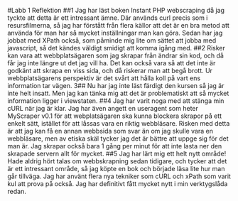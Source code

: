 #Labb 1 Reflektion
##1 
Jag har läst boken Instant PHP webscraping då jag tyckte att detta är ett intressant ämne. Där används curl precis som i resursfilmerna, så jag har förstått från flera källor att det är en bra metod att använda för man har så mycket inställningar man kan göra. Sedan har jag jobbat med XPath också, som påminde mig lite om sättet att jobba med javascript, så det kändes väldigt smidigt att komma igång med.
##2
 Risker kan vara att webbplatsägaren som jag skrapar från ändrar sin kod, och då får jag inte längre ut det jag vill ha. Det kan också vara så att det inte är godkänt att skrapa en viss sida, och då riskerar man att begå brott. Ur webbplatsägarens perspektiv är det svårt att hålla koll på vart ens information tar vägen.
3##
 Nu har jag inte läst färdigt den kursen så jag är inte helt insatt. Men jag kan tänka mig att det är problematiskt att så mycket information ligger i viewstaten.
##4
 Jag har varit noga med att stänga min cURL när jag är klar. Jag har även angett en useragent som heter MyScraper v0.1 för att webplatsägaren ska kunna blockera skrapor på ett enkelt sätt, istället för att låssas vara en riktig webbläsare. Risken med detta är att jag kan få en annan webbsida som svar än om jag skulle vara en webbläsare, men av etiska skäl tycker jag det är bättre att uppge sig för det man är. Jag skrapar också bara 1 gång per minut för att inte lasta ner den skrapade servern allt för mycket.
##5
 Jag har lärt mig ett helt nytt område! Hade aldrig hört talas om webbskrapning sedan tidigare, och tycker att det är ett intressant område, så jag köpte en bok och började läsa lite hur man går tillväga. Jag har använt flera nya tekniker som cURL och xPath som varit kul att prova på också. Jag har definitivt fått mycket nytt i min verktygslåda redan. 
